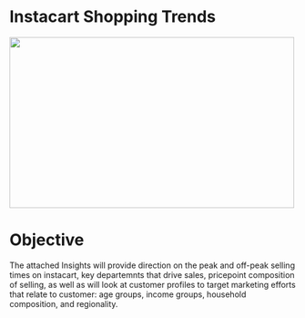 # Instacart Shopping Trends
<img src="https://media.gettyimages.com/id/1273198394/vector/illustration-of-fresh-vegetables-in-shopping-basket-hand-drawn-vector-elements.jpg?s=612x612&w=0&k=20&c=V_TkA_A5rwAF-0sGvSyHPzwLHd00twd9_796oXXgHzk=" width="500" height="300">

# Objective
The attached Insights will provide direction on the peak and off-peak selling times on instacart, key departemnts that drive sales, pricepoint composition of selling, as well as will look at customer profiles to target marketing efforts that relate to customer: age groups, income groups, household composition, and regionality.
